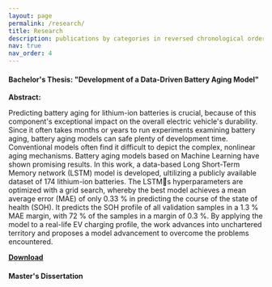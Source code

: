 ```yaml
---
layout: page
permalink: /research/
title: Research
description: publications by categories in reversed chronological order. generated by jekyll-scholar.
nav: true
nav_order: 4
---
```


#### **Bachelor's Thesis: "Development of a Data-Driven Battery Aging Model"**

**Abstract:**

Predicting battery aging for lithium-ion batteries is crucial, because of this component's exceptional impact on the overall electric vehicle's durability. Since it often takes months or years to run experiments examining battery aging, battery aging models can safe plenty of development time. Conventional models often find it difficult to depict the complex, nonlinear aging mechanisms. Battery aging models based on Machine Learning have shown promising results. In this work, a data-based Long Short-Term Memory network (LSTM) model is developed, ultilizing a publicly available dataset of 174 lithium-ion batteries. The LSTM􏰁s hyperparameters are optimized with a grid search, whereby the best model achieves a mean average error (MAE) of only 0.33 % in predicting the course of the state of health (SOH). It predicts the SOH profile of all validation samples in a 1.3 % MAE margin, with 72 % of the samples in a margin of 0.3 %. By applying the model to a real-life EV charging profile, the work advances into unchartered territory and proposes a model advancement to overcome the problems encountered.

[**Download**](https://patrick-richter.github.io/assets/pdf/bachelors_thesis.pdf)


#### **Master's Dissertation**
